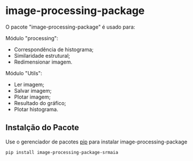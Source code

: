 # image-processing-package
O pacote "image-processing-package" é usado para:

Módulo "processing":
* Correspondência de histograma;
* Similaridade estrutural;
* Redimensionar imagem.

Módulo "Utils":
* Ler imagem;
* Salvar imagem;
* Plotar imagem;
* Resultado do gráfico;
* Plotar histograma.
## Instalção do Pacote
Use o gerenciador de pacotes [pip](https://test.pypi.org/simple/) para instalar image-processing-package
```
pip install image-processing-package-srmaia
```